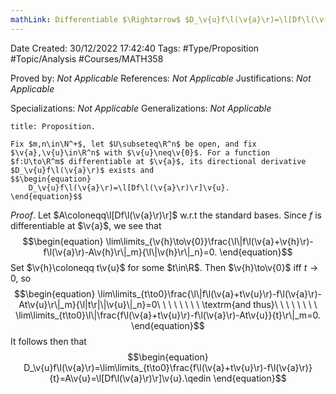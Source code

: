 ```yaml
---
mathLink: Differentiable $\Rightarrow$ $D_\v{u}f\l(\v{a}\r)=\l[Df\l(\v{a}\r)\r]\v{u}$
---
```


<div class="topSpace"></div>

Date Created: 30/12/2022 17:42:40
Tags: #Type/Proposition #Topic/Analysis #Courses/MATH358

Proved by: _Not Applicable_
References: _Not Applicable_
Justifications: _Not Applicable_

Specializations: _Not Applicable_
Generalizations: _Not Applicable_

``` ad-Proposition
title: Proposition.

Fix $m,n\in\N^+$, let $U\subseteq\R^n$ be open, and fix $\v{a},\v{u}\in\R^n$ with $\v{u}\neq\v{0}$. For a function $f:U\to\R^m$ differentiable at $\v{a}$, its directional derivative $D_\v{u}f\l(\v{a}\r)$ exists and
$$\begin{equation}
    D_\v{u}f\l(\v{a}\r)=\l[Df\l(\v{a}\r)\r]\v{u}.
\end{equation}$$

```

_Proof_. Let $A\coloneqq\l[Df\l(\v{a}\r)\r]$ w.r.t the standard bases. Since $f$ is differentiable at $\v{a}$, we see that
$$\begin{equation}
    \lim\limits_{\v{h}\to\v{0}}\frac{\l\|f\l(\v{a}+\v{h}\r)-f\l(\v{a}\r)-A\v{h}\r\|_m}{\l\|\v{h}\r\|_n}=0.
\end{equation}$$
Set $\v{h}\coloneqq t\v{u}$ for some $t\in\R$. Then $\v{h}\to\v{0}$ iff $t\to0$, so
$$\begin{equation}
    \lim\limits_{t\to0}\frac{\l\|f\l(\v{a}+t\v{u}\r)-f\l(\v{a}\r)-At\v{u}\r\|_m}{\l|t\r|\|\v{u}\|_n}=0\ \ \ \ \ \ \ \ \textrm{and thus}\ \ \ \ \ \ \ \ \lim\limits_{t\to0}\l\|\frac{f\l(\v{a}+t\v{u}\r)-f\l(\v{a}\r)-At\v{u}}{t}\r\|_m=0.
\end{equation}$$
It follows then that
$$\begin{equation}
    D_\v{u}f\l(\v{a}\r)=\lim\limits_{t\to0}\frac{f\l(\v{a}+t\v{u}\r)-f\l(\v{a}\r)}{t}=A\v{u}=\l[Df\l(\v{a}\r)\r]\v{u}.\qedin
\end{equation}$$
